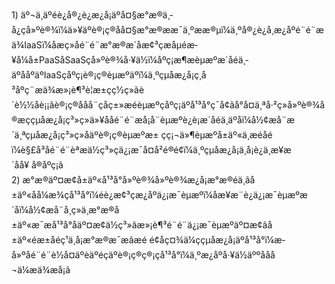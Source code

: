 <br/>
1)	äº¬ä¸äºéè¿å®¿è¿æ¿å¡äºå¤§æ°æ®ä¸­å¿çå»ºè®¾ï¼ä»¥äºè®¡ç®åå¤§æ°æ®ææ¯ä¸ºææ®µï¼ä¸ºå®¿è¿å¸æ¿åºé¨é¨æä¾IaaSï¼åæç»åé¨é¨æ°æ®æ´åæ¢³çæåµéæ­¥å¼å±PaaSåSaaSçå»ºè®¾å·¥ä½ï¼åºç¡æ¶æèµæºæ´åéä¸­äºååºäºIaaSçåºç¡è®¡ç®èµæºäºï¼ä¸ºçµå­æ¿å¡ç¸å³åºç¨æä¾æ»¡è¶³è¦æ±çç½ç»ãè´è½½åè¡¡ãè®¡ç®åå­å¨ç­åç±»æéèµæºçåºç¡äºå¹³å°ç¯å¢ãå°å¤ä¸ªå·²ç»å»ºè®¾å®æççµå­æ¿å¡ç³»ç»ä»¥ååé¨é¨æå¡å¨èµæºè¿è¡æ´åéä¸­äºåï¼å½¢æå¨æ´ä¸ªçµå­æ¿å¡ç³»ç»åäºè®¡ç®èµæºæ± çç¡¬ä»¶èµæºå±äº«ä¸æéåéï¼è§£å³åé¨é¨èªæä½ç³»çä¿¡æ¯å­¤å²é®é¢ï¼ä¸ºçµå­æ¿å¡ä¸å¡è¿ä¸æ­¥æ´åå¥ å®åºç¡ã<br/>
2)	æ°æ®äº¤æ¢å±äº«å¹³å°å»ºè®¾å»ºè®¾æ¿å¡æ°æ®éä¸­ãå±äº«åå¼æ¾çå¹³å°ï¼éè¿æ¢³çæ¿åºä¿¡æ¯èµæºï¼åæ­¥æ¨è¿ä¿¡æ¯èµæºæ´åï¼å½¢æå¨å¸ç»ä¸æ°æ®å±äº«æ¯æå¹³å°åäº¤æ¢ä½ç³»ãæ»¡è¶³é¨é¨ä¿¡æ¯èµæºäº¤æ¢ãå±äº«éæ±åéç¹ä¸å¡æ°æ®æ¯æãæé é¢åç¤¾ä¼ççµå­æ¿å¡äºå¹³å°ï¼æ­å»ºåé¨é¨è½å¤äºèäºéçäºè®¡ç®ç®¡çå¹³å°ï¼ä¸ºæ¿åºå·¥ä½äººååå¬ä¼æä¾æå¡ã